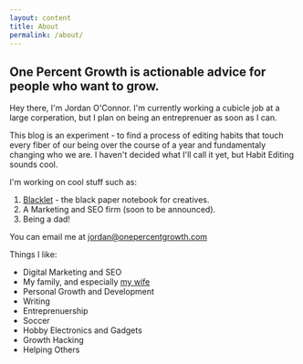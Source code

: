 ```yaml
---
layout: content
title: About
permalink: /about/
---
```

## One Percent Growth is actionable advice for people who want to grow.

Hey there, I'm Jordan O'Connor. I'm currently working a cubicle job at a large corperation,
but I plan on being an entreprenuer as soon as I can.

This blog is an experiment - to find a process of editing habits that touch every fiber of our being
over the course of a year and fundamentaly changing who we are. I haven't decided what I'll call it yet,
but Habit Editing sounds cool.

I'm working on cool stuff such as:

1. [Blacklet](https://blacklet.com) - the black paper notebook for creatives.
2. A Marketing and SEO firm (soon to be announced).
3. Being a dad!

You can email me at jordan@onepercentgrowth.com

Things I like:
- Digital Marketing and SEO
- My family, and especially [my wife](https://instagram.com/betterlettering)
- Personal Growth and Development
- Writing
- Entreprenuership
- Soccer
- Hobby Electronics and Gadgets
- Growth Hacking
- Helping Others
